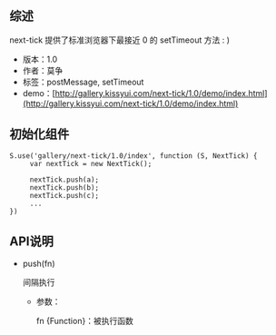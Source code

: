 ## 综述

next-tick 提供了标准浏览器下最接近 0 的 setTimeout 方法 : )

* 版本：1.0
* 作者：莫争
* 标签：postMessage, setTimeout
* demo：[http://gallery.kissyui.com/next-tick/1.0/demo/index.html](http://gallery.kissyui.com/next-tick/1.0/demo/index.html)

## 初始化组件

    S.use('gallery/next-tick/1.0/index', function (S, NextTick) {
         var nextTick = new NextTick();
         
         nextTick.push(a);
         nextTick.push(b);
         nextTick.push(c);
         ...
    })

## API说明

- push(fn)

	间隔执行
	
	* 参数：
	
		fn {Function}：被执行函数